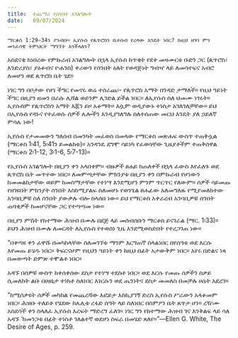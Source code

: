 ```yaml
---
title:  ተጨማሪ የሰንበት አገልግሎት
date:   09/07/2024
---
```


`ማርቆስ 1:29–34ን ያንብቡ። ኢየሱስ የጴጥሮስን ቤተሰብ የረዳው እንዴት ነበር? ከዚህ ዘገባ ምን መንፈሳዊ ትምህርት ማግኘት እንችላለን?`

አስደናቂ ከነበረው የምኩራብ አገልግሎት በኋላ ኢየሱስ ከጥቂት የደቀ መዛሙርቱ ቡድን ጋር (ጴጥሮስ፣ እንድሪያስ፣ ያዕቆብና ዮሐንስ) ቀሪውን የሰንበት ዕለት የወዳጅነት ግብዣ ላይ ለመሳተፍና አብሮ ለመሆን ወደ ጴጥሮስ ቤት ሄደ።

ነገር ግን በቦታው የሆነ ችግር የመኖሩ ወሬ ተሰራጨ፡- የጴጥሮስ አማት በንዳድ ታማለች። የዚህ ዓይነት ችግር በዚያን ዘመን በራሱ ሊሻል ወይንም ሊገድል ይችል ነበር። ለኢየሱስ ስለ ህመሙ ነገሩት። ኢየሱስም የጴጥሮስን አማት እጇን ይዞ አቆማት። እሷም ወዲያውኑ ተነስታ አገለገለቻቸው። ይህ በኢየሱስ የዳኑና የተፈወሱ ሰዎች ሌሎችን እንዲያገለግሉ ስለተሰጠው መርህ እንዴት ያለ ኃይለኛ ምሳሌ ነው!

ኢየሱስ የታመመውን ግለሰብ በመንካት መፈወስ በመላው የማርቆስ መጽሐፍ ውስጥ ተጠቅሷል (ማርቆስ 1፡41, 5፡41ን ይመልከቱ)። አንዳንዴ ደግሞ ሳይነካ የፈወሳቸው ጊዜያቶችም ተጠቅሰዋል (ማርቆስ 2፡1-12, 3፡1-6, 5፡7-13)።

የኢየሱስ አገልግሎት በዚያን ቀን አላበቀም። ብዙዎች ፀሐይ ከጠለቀች በኋላ ፈውስ እየፈለጉ ወደ ጴጥሮስ ቤት መጥተው ነበር። ለመምጣታቸው ምክንያቱ በዚያን ቀን በምኩራብ የሆነውን ከመመልከታቸው ወይም ከመስማታቸው የተነሣ እንደሚሆን ምንም ጥርጥር የለውም። ሰዎች ሳይመጡ የዘገዩበት ምክንያት ሰንበት እስከሚያልፍ ስለመሆኑ የወንጌል ፀሐፊው አለመግለጹ የሚያመለክተው አንባቢዎቹ ስለ ሰንበት ያውቃሉ ብሎ ስላሰበ ነው። ይህ የማርቆስ አቀራረብ አንባቢዎቹ ሰንበት ጠባቂዎች ከመሆናቸው ጋር የተጣጣመ ነው።

በዚያን ምሽት የከተማው ሕዝብ በሙሉ በደጅ ላይ መሰብሰቡን ማርቆስ ይናገራል (ማር. 1፡33)። ይህን ሕዝብ በሙሉ ለመርዳት ለኢየሱስ የተወሰነ ጊዜ እንደሚወስድበት የተረጋገጠ ነው።

“በቀጣዩ ቀን ፈዋሹ በመካከላቸው ስለመገኘቱ ማንም እርግጠኛ ስላልነበር በየሰዓቱ ወደ እርሱ እየመጡ ይሄዱ ነበር። ቅፍርናሆም የዚህን ዓይነት ቀን ከዚህ በፊት አታውቅም ነበር። አየሩ በድልና ነጻ በመውጣት ድምጽ ተሞልቶ ነበር።

አዳኙ በሰዎቹ ውስጥ ከቀሰቀሰው ደስታ የተነሣ ተደስቶ ነበር። ወደ እርሱ የመጡ ሰዎችን ስቃይ ሲመለከት ልቡ በሀዘኔታ ተነክቶ ስለነበር እነርሱን ወደ ጤንነትና ደስታ መመለስ በመቻሉ ሀሴት አደረገ።

“ከሚሰቃዩት ሰዎች መካከል የመጨረሻው እፎይታ እስኪያገኝ ድረስ ኢየሱስ ሥራውን አላቆመም ነበር። ሕዝቡ ተለይቶ የሄደው ከሌሊቱ ረፋድ ሰዓት ላይ ስለነበር በስምዖን ቤት ጸጥታ ሆነ። ረዥሙ አስደሳች ቀን ስላለፈ ኢየሱስ እረፍት ማድረግ ፈለገ። ነገር ግን የከተማው ሕዝብ ገና እንቅልፍ ላይ ሳለ አዳኙ ‘ከመንጋቱ በፊት ተነስቶ ገለልተኛ ወደሆነ ስፍራ በመሄድ ጸለየ።”—Ellen G. White, The Desire of Ages, p. 259.
